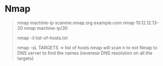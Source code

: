 # Nmap

> nmap machine-ip scanme.nmap.org example.com
> nmap 10.12.12.13-20
> nmap machine-ip/30
>
> nmap -il list-of-hosts.txt
>
> nmap -sL TARGETS   -> list of hosts nmap will scan
> n to not Nmap to DNS server to find the names (reverese DNS resolution on all the targets)
